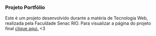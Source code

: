 ### Projeto Portfólio

Este é um projeto desenvolvido durante a matéria de Tecnologia Web, realizada pela Faculdade Senac RIO.
Para visualizar a página do projeto final [clique aqui.](https://danielleoms.github.io/port-TecWeb/) <3
